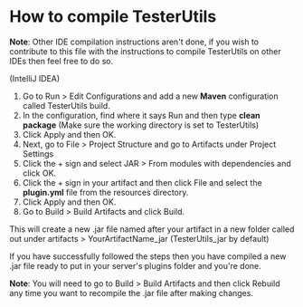 # How to compile TesterUtils

**Note**: Other IDE compilation instructions aren't done, if you wish to contribute to this file with the instructions to compile TesterUtils on other IDEs then feel free to do so.

(IntelliJ IDEA)
1. Go to Run > Edit Configurations and add a new **Maven** configuration called TesterUtils build.
2. In the configuration, find where it says Run and then type **clean package** (Make sure the working directory is set to TesterUtils)
3. Click Apply and then OK.
4. Next, go to File > Project Structure and go to Artifacts under Project Settings
5. Click the + sign and select JAR > From modules with dependencies and click OK.
6. Click the + sign in your artifact and then click File and select the **plugin.yml** file from the resources directory.
7. Click Apply and then OK.
8. Go to Build > Build Artifacts and click Build.

This will create a new .jar file named after your artifact in a new folder called out under artifacts > YourArtifactName_jar (TesterUtils_jar by default)

If you have successfully followed the steps then you have compiled a new .jar file ready to put in your server's plugins folder and you're done.

**Note**: You will need to go to Build > Build Artifacts and then click Rebuild any time you want to recompile the .jar file after making changes.

